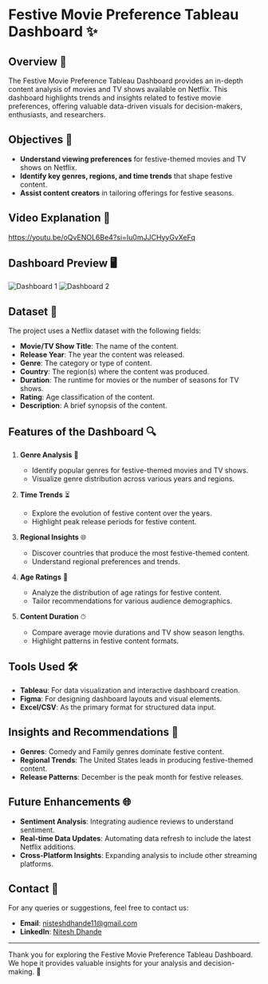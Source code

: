 # Festive Movie Preference Tableau Dashboard ✨

## Overview 🎥
The Festive Movie Preference Tableau Dashboard provides an in-depth content analysis of movies and TV shows available on Netflix. This dashboard highlights trends and insights related to festive movie preferences, offering valuable data-driven visuals for decision-makers, enthusiasts, and researchers.

## Objectives 🌟
- **Understand viewing preferences** for festive-themed movies and TV shows on Netflix.
- **Identify key genres, regions, and time trends** that shape festive content.
- **Assist content creators** in tailoring offerings for festive seasons.

## Video Explanation  🎥
https://youtu.be/oQvENOL6Be4?si=Iu0mJJCHyyGvXeFq

## Dashboard Preview 🖥️

![Dashboard 1](https://github.com/user-attachments/assets/6bd66758-276b-4bd6-a711-5584658286ac)
![Dashboard 2](https://github.com/user-attachments/assets/092cb207-e162-4cc0-91c1-b71538c56e68)


## Dataset 📂
The project uses a Netflix dataset with the following fields:
- **Movie/TV Show Title**: The name of the content.
- **Release Year**: The year the content was released.
- **Genre**: The category or type of content.
- **Country**: The region(s) where the content was produced.
- **Duration**: The runtime for movies or the number of seasons for TV shows.
- **Rating**: Age classification of the content.
- **Description**: A brief synopsis of the content.

## Features of the Dashboard 🔍
1. **Genre Analysis** 🎨
   - Identify popular genres for festive-themed movies and TV shows.
   - Visualize genre distribution across various years and regions.

2. **Time Trends** ⏳
   - Explore the evolution of festive content over the years.
   - Highlight peak release periods for festive content.

3. **Regional Insights** 🌐
   - Discover countries that produce the most festive-themed content.
   - Understand regional preferences and trends.

4. **Age Ratings** 🌈
   - Analyze the distribution of age ratings for festive content.
   - Tailor recommendations for various audience demographics.

5. **Content Duration** ⏱
   - Compare average movie durations and TV show season lengths.
   - Highlight patterns in festive content formats.

## Tools Used 🛠️
- **Tableau**: For data visualization and interactive dashboard creation.
- **Figma**: For designing dashboard layouts and visual elements.
- **Excel/CSV**: As the primary format for structured data input.

## Insights and Recommendations 🎉
- **Genres**: Comedy and Family genres dominate festive content.
- **Regional Trends**: The United States leads in producing festive-themed content.
- **Release Patterns**: December is the peak month for festive releases.

## Future Enhancements 🌐
- **Sentiment Analysis**: Integrating audience reviews to understand sentiment.
- **Real-time Data Updates**: Automating data refresh to include the latest Netflix additions.
- **Cross-Platform Insights**: Expanding analysis to include other streaming platforms.

## Contact 📧
For any queries or suggestions, feel free to contact us:
- **Email**: [nisteshdhande11@gmail.com](mailto:nisteshdhande11@gmail.com)
- **LinkedIn**: [Nitesh Dhande](https://www.linkedin.com/in/nitesh-dhande-854674296?utm_source=share&utm_campaign=share_via&utm_content=profile&utm_medium=ios_app)

---

Thank you for exploring the Festive Movie Preference Tableau Dashboard. We hope it provides valuable insights for your analysis and decision-making. 🌟

